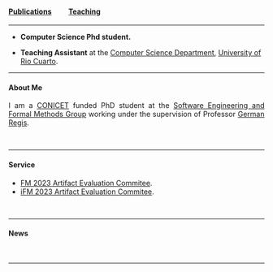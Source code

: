 #### [Publications](/publications)&nbsp;   &nbsp;   &nbsp;   &nbsp;   &nbsp; [Teaching](/teaching)&nbsp;   &nbsp;   &nbsp;   &nbsp;   &nbsp; 

---


* **Computer Science Phd student.** 

* **Teaching Assistant** at the [Computer Science Department](http://dc.exa.unrc.edu.ar), [University of Rio Cuarto](https://www.unrc.edu.ar).

---

#### About Me

<div style="text-align: justify"> 
	

I am a <a href="https://www.conicet.gov.ar" target="_blank" rel="noopener noreferrer">CONICET</a> funded PhD student at the <a href="https://mfis.dc.exa.unrc.edu.ar" target="_blank" rel="noopener noreferrer">Software Engineering and Formal Methods Group</a> working under the supervision of Professor <a href="https://gregistecco.github.io" target="_blank" rel="noopener noreferrer">German Regis</a>. 

<br>

</div>

---

#### Service

* [FM 2023 Artifact Evaluation Commitee](https://fm2023.isp.uni-luebeck.de/index.php/calls/#call-for-ae).
* [iFM 2023 Artifact Evaluation Commitee](https://ifm23.liacs.nl/committees.html).

<br>

---

#### News



<br>

---
<!--p style="font-size:11px">Page template forked from <a href="https://github.com/evanca/quick-portfolio">evanca</a></p-->
<!-- Remove above link if you don't want to attibute -->
